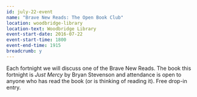 ```yaml
---
id: july-22-event
name: "Brave New Reads: The Open Book Club"
location: woodbridge-library
location-text: Woodbridge Library
event-start-date: 2016-07-22
event-start-time: 1800
event-end-time: 1915
breadcrumb: y
---
```

Each fortnight we will discuss one of the Brave New Reads. The book this fortnight is <cite>Just Mercy</cite> by Bryan Stevenson and attendance is open to anyone who has read the book (or is thinking of reading it). Free drop-in entry.

